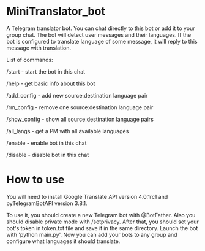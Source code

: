 # MiniTranslator_bot
A Telegram translator bot. You can chat directly to this bot or add it to your group chat. The bot will detect user messages and their languages. If the bot is configured to translate language of some message, it will reply to this message with translation.

List of commands:

/start - start the bot in this chat

/help - get basic info about this bot

/add_config - add new source:destination language pair

/rm_config - remove one source:destination language pair

/show_config - show all source:destination language pairs

/all_langs - get a PM with all available languages

/enable - enable bot in this chat

/disable - disable bot in this chat

# How to use
You will need to install Google Translate API version 4.0.1rc1 and pyTelegramBotAPI version 3.8.1.

To use it, you should create a new Telegram bot with @BotFather. Also you should disable private mode with /setprivacy. After that, you should set your bot's token in token.txt file and save it in the same directory. Launch the bot with 'python main.py'. Now you can add your bots to any group and configure what languages it should translate.
